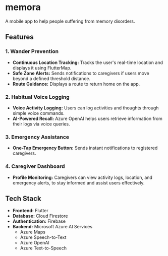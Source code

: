 # memora

A mobile app to help people suffering from memory disorders.

## Features  

### 1. **Wander Prevention**  

- **Continuous Location Tracking:** Tracks the user's real-time location and displays it using FlutterMap.  
- **Safe Zone Alerts:** Sends notifications to caregivers if users move beyond a defined threshold distance.  
- **Route Guidance:** Displays a route to return home on the app.  

### 2. **Habitual Voice Logging**  

- **Voice Activity Logging:** Users can log activities and thoughts through simple voice commands.  
- **AI-Powered Recall:** Azure OpenAI helps users retrieve information from their logs via voice queries.

### 3. **Emergency Assistance**  

- **One-Tap Emergency Button:** Sends instant notifications to registered caregivers.  

### 4. **Caregiver Dashboard**  

- **Profile Monitoring:** Caregivers can view activity logs, location, and emergency alerts, to stay informed and assist users effectively.  

## Tech Stack  

- **Frontend:** Flutter  
- **Database:** Cloud Firestore
- **Authentication:** Firebase
- **Backend:** Microsoft Azure AI Services  
  - Azure Maps  
  - Azure Speech-to-Text  
  - Azure OpenAI  
  - Azure Text-to-Speech  
